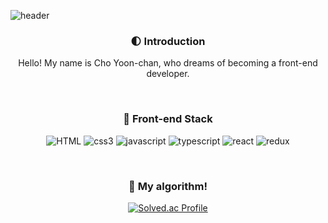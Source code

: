 ![header](https://capsule-render.vercel.app/api?type=waving&color=0:FFFFFF,50:66ECCC,100:59D3C7&height=200&section=header&text=Don't%20sleep!&fontSize=60&&fontColor=FFFFFF&fontAlignY=40)

<div align="center">

<h3>
  🌓 Introduction 
</h3>
  
Hello! My name is Cho Yoon-chan, who dreams of becoming a front-end developer.
  
<br/>
  
<h3>
🚀 Front-end Stack 
</h3>

![HTML](https://img.shields.io/badge/HTML5-E34F26.svg?&style=for-the-badge&logo=HTML5&logoColor=white)
![css3](https://img.shields.io/badge/css3-1572B6.svg?&style=for-the-badge&logo=css3&logoColor=white)
![javascript](https://img.shields.io/badge/javascript-F7DF1E.svg?&style=for-the-badge&logo=javascript&logoColor=white)
![typescript](https://img.shields.io/badge/typescript-3178C6.svg?&style=for-the-badge&logo=typescript&logoColor=white)
![react](https://img.shields.io/badge/react-61DAFB.svg?&style=for-the-badge&logo=react&logoColor=white)
![redux](https://img.shields.io/badge/redux-764ABC.svg?&style=for-the-badge&logo=redux&logoColor=white)

<br/>
  
<h3>
🧩 My algorithm!
</h3>
  
[![Solved.ac Profile](http://mazassumnida.wtf/api/v2/generate_badge?boj=happycyc)](https://solved.ac/happycyc/)
 
</div>
